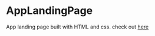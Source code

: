 # AppLandingPage
App landing page built with HTML and css. check out <a href="https://sahiljena.github.io/AppLandingPage/">here</a>
